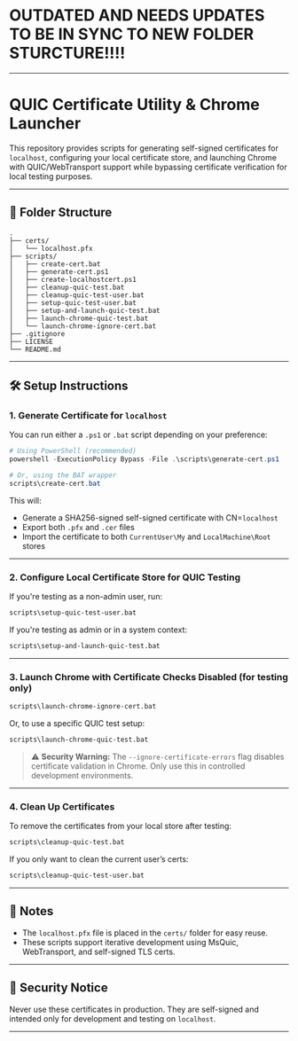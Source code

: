 # OUTDATED AND NEEDS UPDATES TO BE IN SYNC TO NEW FOLDER STURCTURE!!!!
---

# QUIC Certificate Utility & Chrome Launcher

This repository provides scripts for generating self-signed certificates for `localhost`, configuring your local certificate store, and launching Chrome with QUIC/WebTransport support while bypassing certificate verification for local testing purposes.

---

## 📁 Folder Structure

```
.
├── certs/
│   └── localhost.pfx
├── scripts/
│   ├── create-cert.bat
│   ├── generate-cert.ps1
│   ├── create-localhostcert.ps1
│   ├── cleanup-quic-test.bat
│   ├── cleanup-quic-test-user.bat
│   ├── setup-quic-test-user.bat
│   ├── setup-and-launch-quic-test.bat
│   ├── launch-chrome-quic-test.bat
│   └── launch-chrome-ignore-cert.bat
├── .gitignore
├── LICENSE
└── README.md
```

---

## 🛠 Setup Instructions

### 1. Generate Certificate for `localhost`

You can run either a `.ps1` or `.bat` script depending on your preference:

```powershell
# Using PowerShell (recommended)
powershell -ExecutionPolicy Bypass -File .\scripts\generate-cert.ps1

# Or, using the BAT wrapper
scripts\create-cert.bat
```

This will:
- Generate a SHA256-signed self-signed certificate with CN=`localhost`
- Export both `.pfx` and `.cer` files
- Import the certificate to both `CurrentUser\My` and `LocalMachine\Root` stores

---

### 2. Configure Local Certificate Store for QUIC Testing

If you're testing as a non-admin user, run:

```bat
scripts\setup-quic-test-user.bat
```

If you're testing as admin or in a system context:

```bat
scripts\setup-and-launch-quic-test.bat
```

---

### 3. Launch Chrome with Certificate Checks Disabled (for testing only)

```bat
scripts\launch-chrome-ignore-cert.bat
```

Or, to use a specific QUIC test setup:

```bat
scripts\launch-chrome-quic-test.bat
```

> ⚠️ **Security Warning:** The `--ignore-certificate-errors` flag disables certificate validation in Chrome. Only use this in controlled development environments.

---

### 4. Clean Up Certificates

To remove the certificates from your local store after testing:

```bat
scripts\cleanup-quic-test.bat
```

If you only want to clean the current user’s certs:

```bat
scripts\cleanup-quic-test-user.bat
```

---

## 📄 Notes

- The `localhost.pfx` file is placed in the `certs/` folder for easy reuse.
- These scripts support iterative development using MsQuic, WebTransport, and self-signed TLS certs.

---

## 🔐 Security Notice

Never use these certificates in production. They are self-signed and intended only for development and testing on `localhost`.

---
